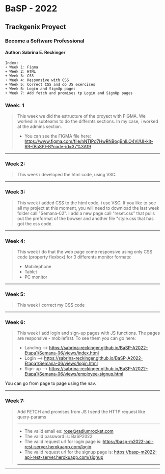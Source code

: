 # BaSP - 2022 
## **Trackgenix Proyect**
### Become a Software Professional
#### Author: Sabrina E. Reckinger



```
Index:
+ Week 1: Figma
+ Week 2: HTML
+ Week 3: CSS
+ Week 4: Responsive with CSS
+ Week 5: Correct CSS and do JS exercises
+ Week 6: Login and SignUp pages
+ Week 7: Add fetch and promises tp Login and SignUp pages
```


### **Week: 1**

>This week we did the estructure of the proyect with FIGMA.
We worked in subteams to do the differnts sections.
In my case, i worked at the admins section.
>+ You can see the FIGMA file here: https://www.figma.com/file/nNTIPd7HwRNBoqBnlLO4Vl/UI-kit-RR-(BaSP)-B?node-id=37%3A19


---------------------------------------


### **Week 2:**

>This week i developed the html code, using VSC.

---------------------------------------


### **Week 3:**

>This week i added CSS to the html code, i use VSC.
If you like to see all my project at this moment, you will need to download the last week folder call "Semana-02".
I add a new page call "reset.css" that pulls out the preformat of the bowser and another file "style.css that has got the css code.


---------------------------------------


### **Week 4:**

>This week i do that the web page come responsive using only CSS code (property flexbox) for 3 differents monitor formats:
>- Mobilephone
>- Tablet
>- PC monitor



---------------------------------------

### **Week 5:**

>This week i correct my CSS code

---------------------------------------

### **Week 6:**

>This week i add login and sign-up pages with JS functions.
>The pages are responsive - mobilefirst.
>To see them you can go here:
> - Landing --> https://sabrina-reckinger.github.io/BaSP-A2022-Etapa1/Semana-06/views/index.html
> - Login --> https://sabrina-reckinger.github.io/BaSP-A2022-Etapa1/Semana-06/views/login.html
> - Sign-up --> https://sabrina-reckinger.github.io/BaSP-A2022-Etapa1/Semana-06/views/employee-signup.html

You can go from page to page using the nav.

---------------------------------------

### **Week 7:**

> Add FETCH and promises from JS
> I send the HTTP request like query-params
>***
> - The valid email es: rose@radiumrocket.com
> - The valid password is: BaSP2022
> - The valid request url for login page is: https://basp-m2022-api-rest-server.herokuapp.com/login
> - The valid request url for the signup page is: https://basp-m2022-api-rest-server.herokuapp.com/signup
> ***

---------------------------------------